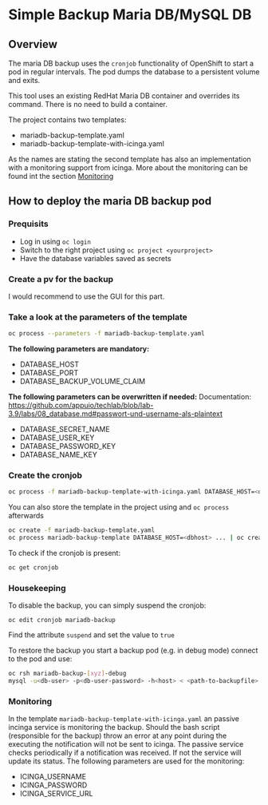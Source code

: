 # Simple Backup Maria DB/MySQL DB

## Overview

The maria DB backup uses the `cronjob` functionality of OpenShift to start a pod in regular intervals. The pod dumps the database to a persistent volume and exits.

This tool uses an existing RedHat Maria DB container and overrides its command. There is no need to build a container.

The project contains two templates:

* mariadb-backup-template.yaml
* mariadb-backup-template-with-icinga.yaml

As the names are stating the second template has also an implementation with a monitoring support from icinga.
More about the monitoring can be found int the section [Monitoring](#Monitoring)

## How to deploy the maria DB backup pod

### Prequisits

* Log in using `oc login`
* Switch to the right project using `oc project <yourproject>`
* Have the database variables saved as secrets

### Create a pv for the backup

I would recommend to use the GUI for this part.

### Take a look at the parameters of the template

```bash
oc process --parameters -f mariadb-backup-template.yaml

```

**The following parameters are mandatory:**

* DATABASE_HOST
* DATABASE_PORT
* DATABASE_BACKUP_VOLUME_CLAIM

**The following parameters can be overwritten if needed:**
Documentation: https://github.com/appuio/techlab/blob/lab-3.9/labs/08_database.md#passwort-und-username-als-plaintext

* DATABASE_SECRET_NAME
* DATABASE_USER_KEY
* DATABASE_PASSWORD_KEY
* DATABASE_NAME_KEY

### Create the cronjob

```bash
oc process -f mariadb-backup-template-with-icinga.yaml DATABASE_HOST=<dbhost> DATABASE_PORT=<dbport> DATABASE_BACKUP_VOLUME_CLAIM=<pvc-claim-name> ICINGA_USERNAME=<icinga-user> ICINGA_PASSWORD=<icinga-password> ICINGA_SERVICE_URL=<icinga-service-url> | oc create -f -
```

You can also store the template in the project using and `oc process` afterwards

```bash
oc create -f mariadb-backup-template.yaml
oc process mariadb-backup-template DATABASE_HOST=<dbhost> ... | oc create -f -
```

To check if the cronjob is present:

````bash
oc get cronjob
````

### Housekeeping

To disable the backup, you can simply suspend the cronjob:

`oc edit cronjob mariadb-backup`

Find the attribute `suspend` and set the value to `true`

To restore the backup you start a backup pod (e.g. in debug mode) connect to the pod and use:

````bash
oc rsh mariadb-backup-[xyz]-debug
mysql -u<db-user> -p<db-user-password> -h<host> < <path-to-backupfile> (the backupfile has to be unpacked)
````

### Monitoring

In the template `mariadb-backup-template-with-icinga.yaml` an passive incinga service is monitoring the backup. Should the bash script (responsible for the backup) throw an error at any point during the executing the notification will not be sent to icinga. The passive service checks periodically if a notification was received. If not the service will update its status. The following parameters are used for the monitoring:

* ICINGA_USERNAME
* ICINGA_PASSWORD
* ICINGA_SERVICE_URL
